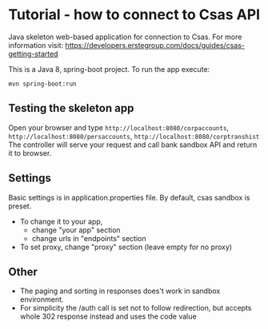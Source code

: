 Tutorial - how to connect to Csas API
=====================================
Java skeleton web-based application for connection to Csas.
For more information visit: https://developers.erstegroup.com/docs/guides/csas-getting-started

This is a Java 8, spring-boot project. To run the app execute:

`mvn spring-boot:run`

## Testing the skeleton app
Open your browser and type `http://localhost:8080/corpaccounts`, 
`http://localhost:8080/persaccounts`, `http://localhost:8080/corptranshist`
The controller will serve your request and call bank sandbox API and return it to browser.

## Settings 
Basic settings is in application.properties file. By default, csas sandbox is preset. 
- To change it to your app, 
    - change "your app" section
    - change urls in "endpoints" section
- To set proxy, change "proxy" section (leave empty for no proxy)

## Other
- The paging and sorting in responses does't work in sandbox environment.
- For simplicity the /auth call is set not to follow redirection, but accepts 
whole 302 response instead and uses the code value